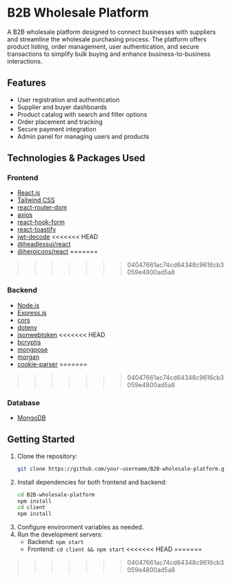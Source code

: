 # B2B Wholesale Platform

A B2B wholesale platform designed to connect businesses with suppliers and streamline the wholesale purchasing process. The platform offers product listing, order management, user authentication, and secure transactions to simplify bulk buying and enhance business-to-business interactions.

## Features

- User registration and authentication
- Supplier and buyer dashboards
- Product catalog with search and filter options
- Order placement and tracking
- Secure payment integration
- Admin panel for managing users and products

## Technologies & Packages Used

### Frontend

- [React.js](https://reactjs.org/)
- [Tailwind CSS](https://tailwindcss.com/)
- [react-router-dom](https://www.npmjs.com/package/react-router-dom)
- [axios](https://www.npmjs.com/package/axios)
- [react-hook-form](https://www.npmjs.com/package/react-hook-form)
- [react-toastify](https://www.npmjs.com/package/react-toastify)
- [jwt-decode](https://www.npmjs.com/package/jwt-decode)
<<<<<<< HEAD
- [@headlessui/react](https://www.npmjs.com/package/@headlessui/react)
- [@heroicons/react](https://www.npmjs.com/package/@heroicons/react)
=======
>>>>>>> 04047661ac74cd64348c9616cb3059e4800ad5a8

### Backend

- [Node.js](https://nodejs.org/)
- [Express.js](https://expressjs.com/)
- [cors](https://www.npmjs.com/package/cors)
- [dotenv](https://www.npmjs.com/package/dotenv)
- [jsonwebtoken](https://www.npmjs.com/package/jsonwebtoken)
<<<<<<< HEAD
- [bcryptjs](https://www.npmjs.com/package/bcryptjs)
- [mongoose](https://www.npmjs.com/package/mongoose)
- [morgan](https://www.npmjs.com/package/morgan)
- [cookie-parser](https://www.npmjs.com/package/cookie-parser)
=======

>>>>>>> 04047661ac74cd64348c9616cb3059e4800ad5a8

### Database

- [MongoDB](https://www.mongodb.com/)

## Getting Started

1. Clone the repository:
    ```bash
    git clone https://github.com/your-username/B2B-wholesale-platform.git
    ```
2. Install dependencies for both frontend and backend:
    ```bash
    cd B2B-wholesale-platform
    npm install
    cd client
    npm install
    ```
3. Configure environment variables as needed.
4. Run the development servers:
    - Backend: `npm start`
    - Frontend: `cd client && npm start`
<<<<<<< HEAD
=======


>>>>>>> 04047661ac74cd64348c9616cb3059e4800ad5a8


